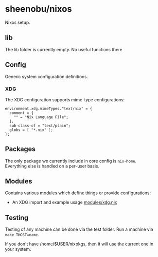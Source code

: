 # sheenobu/nixos

Nixos setup.

## lib

The lib folder is currently empty. No useful functions there

## Config

Generic system configuration definitions.

### XDG

The XDG configuration supports mime-type configurations:

```
environment.xdg.mimeTypes."text/nix" = {
  comment = {
    "" = "Nix Language File";
  };
  sub-class-of = "text/plain";
  globs = [ "*.nix" ];
};
```

## Packages

The only package we currently include in core config is `nix-home`. Everything
else is handled on a per-user basis.

## Modules

Contains various modules which define things or provide configurations:

 * An XDG import and example usage [modules/xdg.nix](modules/xdg.nix)

## Testing

Testing of any machine can be done via the test folder. Run a machine
via `make THOST=name`.

If you don't have /home/$USER/nixpkgs, then it will
use the current one in your system.

